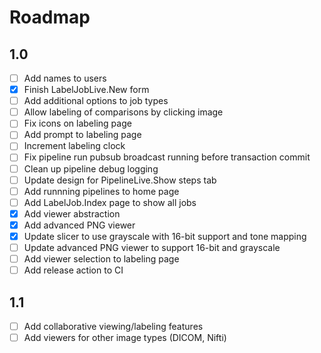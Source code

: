 # Roadmap

## 1.0
- [ ] Add names to users
- [x] Finish LabelJobLive.New form
- [ ] Add additional options to job types
- [ ] Allow labeling of comparisons by clicking image
- [ ] Fix icons on labeling page
- [ ] Add prompt to labeling page
- [ ] Increment labeling clock
- [ ] Fix pipeline run pubsub broadcast running before transaction commit
- [ ] Clean up pipeline debug logging
- [ ] Update design for PipelineLive.Show steps tab
- [ ] Add runnning pipelines to home page
- [ ] Add LabelJob.Index page to show all jobs
- [x] Add viewer abstraction
- [x] Add advanced PNG viewer
- [x] Update slicer to use grayscale with 16-bit support and tone mapping
- [ ] Update advanced PNG viewer to support 16-bit and grayscale
- [ ] Add viewer selection to labeling page
- [ ] Add release action to CI

## 1.1
- [ ] Add collaborative viewing/labeling features
- [ ] Add viewers for other image types (DICOM, Nifti)
